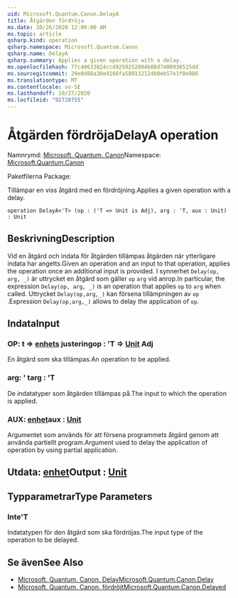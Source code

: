 ```yaml
---
uid: Microsoft.Quantum.Canon.DelayA
title: Åtgärden fördröja
ms.date: 10/26/2020 12:00:00 AM
ms.topic: article
qsharp.kind: operation
qsharp.namespace: Microsoft.Quantum.Canon
qsharp.name: DelayA
qsharp.summary: Applies a given operation with a delay.
ms.openlocfilehash: 77c40633824ccd9250252804b08d7400936515dd
ms.sourcegitcommit: 29e0d88a30e4166fa580132124b0eb57e1f0e986
ms.translationtype: MT
ms.contentlocale: sv-SE
ms.lasthandoff: 10/27/2020
ms.locfileid: "92728755"
---
```

# <a name="delaya-operation"></a><span data-ttu-id="2d435-102">Åtgärden fördröja</span><span class="sxs-lookup"><span data-stu-id="2d435-102">DelayA operation</span></span>

<span data-ttu-id="2d435-103">Namnrymd: [Microsoft. Quantum. Canon](xref:Microsoft.Quantum.Canon)</span><span class="sxs-lookup"><span data-stu-id="2d435-103">Namespace: [Microsoft.Quantum.Canon](xref:Microsoft.Quantum.Canon)</span></span>

<span data-ttu-id="2d435-104">Paketfilerna [](https://nuget.org/packages/)</span><span class="sxs-lookup"><span data-stu-id="2d435-104">Package: [](https://nuget.org/packages/)</span></span>


<span data-ttu-id="2d435-105">Tillämpar en viss åtgärd med en fördröjning.</span><span class="sxs-lookup"><span data-stu-id="2d435-105">Applies a given operation with a delay.</span></span>

```qsharp
operation DelayA<'T> (op : ('T => Unit is Adj), arg : 'T, aux : Unit) : Unit
```


## <a name="description"></a><span data-ttu-id="2d435-106">Beskrivning</span><span class="sxs-lookup"><span data-stu-id="2d435-106">Description</span></span>

<span data-ttu-id="2d435-107">Vid en åtgärd och indata för åtgärden tillämpas åtgärden när ytterligare indata har angetts.</span><span class="sxs-lookup"><span data-stu-id="2d435-107">Given an operation and an input to that operation, applies the operation once an additional input is provided.</span></span>
<span data-ttu-id="2d435-108">I synnerhet `Delay(op, arg, _)` är uttrycket en åtgärd som gäller `op` `arg` vid anrop.</span><span class="sxs-lookup"><span data-stu-id="2d435-108">In particular, the expression `Delay(op, arg, _)` is an operation that applies `op` to `arg` when called.</span></span>
<span data-ttu-id="2d435-109">Uttrycket `Delay(op,arg,_)` kan försena tillämpningen av `op` .</span><span class="sxs-lookup"><span data-stu-id="2d435-109">Expression `Delay(op,arg,_)` allows to delay the application of `op`.</span></span>

## <a name="input"></a><span data-ttu-id="2d435-110">Indata</span><span class="sxs-lookup"><span data-stu-id="2d435-110">Input</span></span>

### <a name="op--t--unit-adj"></a><span data-ttu-id="2d435-111">OP: t => [enhets](xref:microsoft.quantum.lang-ref.unit) justering</span><span class="sxs-lookup"><span data-stu-id="2d435-111">op : 'T => [Unit](xref:microsoft.quantum.lang-ref.unit) Adj</span></span>

<span data-ttu-id="2d435-112">En åtgärd som ska tillämpas.</span><span class="sxs-lookup"><span data-stu-id="2d435-112">An operation to be applied.</span></span>


### <a name="arg--t"></a><span data-ttu-id="2d435-113">arg: ' t</span><span class="sxs-lookup"><span data-stu-id="2d435-113">arg : 'T</span></span>

<span data-ttu-id="2d435-114">De indatatyper som åtgärden tillämpas på.</span><span class="sxs-lookup"><span data-stu-id="2d435-114">The input to which the operation is applied.</span></span>


### <a name="aux--unit"></a><span data-ttu-id="2d435-115">AUX: [enhet](xref:microsoft.quantum.lang-ref.unit)</span><span class="sxs-lookup"><span data-stu-id="2d435-115">aux : [Unit](xref:microsoft.quantum.lang-ref.unit)</span></span>

<span data-ttu-id="2d435-116">Argumentet som används för att försena programmets åtgärd genom att använda partiellt program.</span><span class="sxs-lookup"><span data-stu-id="2d435-116">Argument used to delay the application of operation by using partial application.</span></span>



## <a name="output--unit"></a><span data-ttu-id="2d435-117">Utdata: [enhet](xref:microsoft.quantum.lang-ref.unit)</span><span class="sxs-lookup"><span data-stu-id="2d435-117">Output : [Unit](xref:microsoft.quantum.lang-ref.unit)</span></span>



## <a name="type-parameters"></a><span data-ttu-id="2d435-118">Typparametrar</span><span class="sxs-lookup"><span data-stu-id="2d435-118">Type Parameters</span></span>

### <a name="t"></a><span data-ttu-id="2d435-119">Inte</span><span class="sxs-lookup"><span data-stu-id="2d435-119">'T</span></span>

<span data-ttu-id="2d435-120">Indatatypen för den åtgärd som ska fördröjas.</span><span class="sxs-lookup"><span data-stu-id="2d435-120">The input type of the operation to be delayed.</span></span>

## <a name="see-also"></a><span data-ttu-id="2d435-121">Se även</span><span class="sxs-lookup"><span data-stu-id="2d435-121">See Also</span></span>

- [<span data-ttu-id="2d435-122">Microsoft. Quantum. Canon. Delay</span><span class="sxs-lookup"><span data-stu-id="2d435-122">Microsoft.Quantum.Canon.Delay</span></span>](xref:Microsoft.Quantum.Canon.Delay)
- [<span data-ttu-id="2d435-123">Microsoft. Quantum. Canon. fördröjt</span><span class="sxs-lookup"><span data-stu-id="2d435-123">Microsoft.Quantum.Canon.Delayed</span></span>](xref:Microsoft.Quantum.Canon.Delayed)